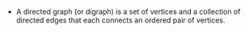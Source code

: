 - A directed graph (or digraph) is a set of vertices and a collection of directed edges that each connects an ordered pair of vertices.